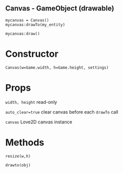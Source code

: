 ## Canvas - GameObject (drawable)

```
mycanvas = Canvas()
mycanvas:drawTo(my_entity)

mycanvas:draw()
```

# Constructor

`Canvas(w=Game.width, h=Game.height, settings)`

# Props

`width, height` read-only

`auto_clear=true` clear canvas before each `drawTo` call

`canvas` Love2D canvas instance

# Methods

`resize(w,h)`

`drawto(obj)`